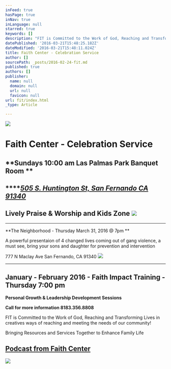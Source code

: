 ```yaml
---
inFeed: true
hasPage: true
inNav: true
inLanguage: null
starred: true
keywords: []
description: "FIT is Committed to the Work of God, Reaching and Transforming Lives in creatives ways of reaching and meeting the needs of our community!\_"
datePublished: '2016-03-21T15:48:25.182Z'
dateModified: '2016-03-21T15:48:11.024Z'
title: Faith Center - Celebration Service
author: []
sourcePath: _posts/2016-02-24-fit.md
published: true
authors: []
publisher:
  name: null
  domain: null
  url: null
  favicon: null
url: fit/index.html
_type: Article

---
```

![](https://the-grid-user-content.s3-us-west-2.amazonaws.com/7d1ad797-6436-47e8-968f-031f5927a524.gif)

# **Faith Center - Celebration Service**

## **Sundays 10:00 am Las Palmas Park Banquet Room **

## ****_[505 S. Huntington St, San Fernando CA 91340 ][0]_

## Lively Praise & Worship and Kids Zone  ![](https://the-grid-user-content.s3-us-west-2.amazonaws.com/96a23638-a4dd-4fde-8854-509f16c9340b.png)

****

**The Neighborhood - Thursday March 31, 2016 @ 7pm **

A powerful presentaion of 4 changed lives coming out of gang violence, a must see, bring your sons and daughter for prevention and intervention

777 N Maclay Ave San Fernando, CA 91340
![](https://the-grid-user-content.s3-us-west-2.amazonaws.com/792f9720-9dbd-488d-8f1a-f4b0ca6aa927.jpg)

****

## January - February 2016 - Faith Impact Training - Thursday 7:00 pm

**Personal Growth & Leadership Development  Sessions**

**Call for more information 8183.356.8808**

FIT is Committed to the Work of God, Reaching and Transforming Lives in creatives ways of reaching and meeting the needs of our community!

Bringing Resources and Services Together to Enhance Family Life 

## [Podcast from Faith Center ][1]
![](https://the-grid-user-content.s3-us-west-2.amazonaws.com/bdcedd7a-d1c0-4e9a-89d3-b6ff0d215349.jpg)

[0]: https://app.thegrid.io/posts/7df6ad40-7806-4462-af3b-c21c1bffb4d7/null
[1]: http://pastorrudy.podbean.com/
